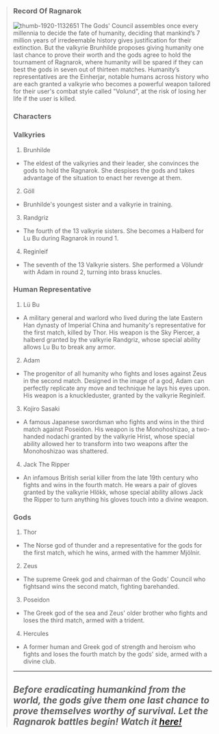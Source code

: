 > ###	**Record Of Ragnarok**
> ![thumb-1920-1132651](https://user-images.githubusercontent.com/120299885/206900599-ec7d1900-6f22-4d17-8d0a-2e67830a8d51.jpg)
> The Gods' Council assembles once every millennia to decide the fate of humanity, deciding that mankind’s 7 million years of irredeemable history gives justification for their extinction. But the valkyrie Brunhilde proposes giving humanity one last chance to prove their worth and the gods agree to hold the tournament of Ragnarok, where humanity will be spared if they can best the gods in seven out of thirteen matches. Humanity’s representatives are the Einherjar, notable humans across history who are each granted a valkyrie who becomes a powerful weapon tailored for their user's combat style called "Volund", at the risk of losing her life if the user is killed.
> ### **Characters**
> ### **Valkyries**
> 1. Brunhilde
> - The eldest of the valkyries and their leader, she convinces the gods to hold the Ragnarok. She despises the gods and takes advantage of the situation to enact her revenge at them.
> 2. Göll
> - Brunhilde's youngest sister and a valkyrie in training.
> 3. Randgriz
> - The fourth of the 13 valkyrie sisters. She becomes a Halberd for Lu Bu during Ragnarok in round 1.
> 4. Reginleif
> - The seventh of the 13 Valkyrie sisters. She performed a Völundr with Adam in round 2, turning into brass knucles.
> ### **Human Representative**
> 1. Lü Bu
> - A military general and warlord who lived during the late Eastern Han dynasty of Imperial China and humanity's representative for the first match, killed by Thor. His weapon is the Sky Piercer, a halberd granted by the valkyrie Randgriz, whose special ability allows Lu Bu to break any armor.
> 2. Adam
> - The progenitor of all humanity who fights and loses against Zeus in the second match. Designed in the image of a god, Adam can perfectly replicate any move and technique he lays his eyes upon. His weapon is a knuckleduster, granted by the valkyrie Reginleif.
> 3. Kojiro Sasaki
> - A famous Japanese swordsman who fights and wins in the third match against Poseidon. His weapon is the Monohoshizao, a two-handed nodachi granted by the valkyrie Hrist, whose special ability allowed her to transform into two weapons after the Monohoshizao was shattered.
> 4. Jack The Ripper
> - An infamous British serial killer from the late 19th century who fights and wins in the fourth match. He wears a pair of gloves granted by the valkyrie Hlökk, whose special ability allows Jack the Ripper to turn anything his gloves touch into a divine weapon.
> ### **Gods**
> 1. Thor
> - The Norse god of thunder and a representative for the gods for the first match, which he wins, armed with the hammer Mjölnir.
> 2. Zeus
> - The supreme Greek god and chairman of the Gods' Council who fightsand wins the second match, fighting barehanded.
> 3. Poseidon
> - The Greek god of the sea and Zeus' older brother who fights and loses the third match, armed with a trident.
> 4. Hercules
> - A former human and Greek god of strength and heroism who fights and loses the fourth match by the gods' side, armed with a divine club.
> ---
> *Before eradicating humankind from the world, the gods give them one last chance to prove themselves worthy of survival. Let the Ragnarok battles begin!*
>  *Watch it [here!](https://www.netflix.com/ph-en/title/81281579)*
> ---
